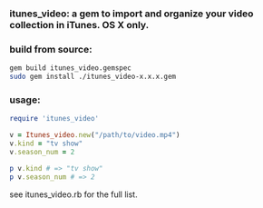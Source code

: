 ### itunes_video: a gem to import and organize your video collection in iTunes. OS X only.

### build from source:

```bash
gem build itunes_video.gemspec
sudo gem install ./itunes_video-x.x.x.gem
```

### usage:

```ruby
require 'itunes_video'

v = Itunes_video.new("/path/to/video.mp4")
v.kind = "tv show"
v.season_num = 2

p v.kind # => "tv show"
p v.season_num # => 2
```

see itunes_video.rb for the full list.
